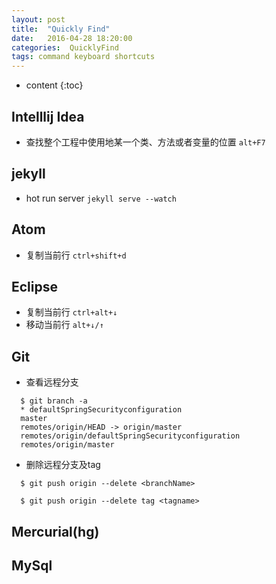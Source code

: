```yaml
---
layout: post
title:  "Quickly Find"
date:   2016-04-28 18:20:00
categories:  QuicklyFind
tags: command keyboard shortcuts
---
```

* content
{:toc}  

## Intelllij Idea  

* 查找整个工程中使用地某一个类、方法或者变量的位置  `alt+F7`

## jekyll  

* hot run server  `jekyll serve --watch`

## Atom

* 复制当前行  `ctrl+shift+d`  

## Eclipse  

* 复制当前行 `ctrl+alt+↓`  
* 移动当前行 `alt+↓/↑`

## Git  

* 查看远程分支  

```
  $ git branch -a  
  * defaultSpringSecurityconfiguration
  master
  remotes/origin/HEAD -> origin/master
  remotes/origin/defaultSpringSecurityconfiguration
  remotes/origin/master
```  

* 删除远程分支及tag

```
  $ git push origin --delete <branchName>
```  

```
  $ git push origin --delete tag <tagname>
```


## Mercurial(hg)

## MySql
